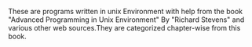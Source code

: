 These are programs written in unix Environment with help from the book "Advanced Programming in Unix Environment" By "Richard Stevens" and various other web sources.They are categorized chapter-wise from this book.
